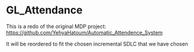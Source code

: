# GL_Attendance

This is a redo of the original MDP project: https://github.com/YehyaHatoum/Automatic_Attendence_System

It will be reordered to fit the chosen incremental SDLC that we have chosen